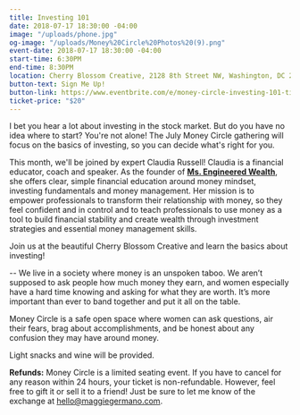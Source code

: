 ```yaml
---
title: Investing 101
date: 2018-07-17 18:30:00 -04:00
image: "/uploads/phone.jpg"
og-image: "/uploads/Money%20Circle%20Photos%20(9).png"
event-date: 2018-07-17 18:30:00 -04:00
start-time: 6:30PM
end-time: 8:30PM
location: Cherry Blossom Creative, 2128 8th Street NW, Washington, DC 20001
button-text: Sign Me Up!
button-link: https://www.eventbrite.com/e/money-circle-investing-101-tickets-46887149727
ticket-price: "$20"
---
```


I bet you hear a lot about investing in the stock market. But do you have no idea where to start? You're not alone! The July Money Circle gathering will focus on the basics of investing, so you can decide what's right for you.

This month, we'll be joined by expert Claudia Russell! Claudia is a financial educator, coach and speaker. As the founder of **[Ms. Engineered Wealth](http://msengineeredwealth.com/)**, she offers clear, simple financial education around money mindset, investing fundamentals and money management. Her mission is to empower professionals to transform their relationship with money, so they feel confident and in control and to teach professionals to use money as a tool to build financial stability and create wealth through investment strategies and essential money management skills.

Join us at the beautiful Cherry Blossom Creative and learn the basics about investing!

--
We live in a society where money is an unspoken taboo. We aren’t supposed to ask people how much money they earn, and women especially have a hard time knowing and asking for what they are worth. It’s more important than ever to band together and put it all on the table.

Money Circle is a safe open space where women can ask questions, air their fears, brag about accomplishments, and be honest about any confusion they may have around money.

Light snacks and wine will be provided.

**Refunds:** Money Circle is a limited seating event. If you have to cancel for any reason within 24 hours, your ticket is non-refundable. However, feel free to gift it or sell it to a friend! Just be sure to let me know of the exchange at [hello@maggiegermano.com](mailto:hello@maggiegermano.com).